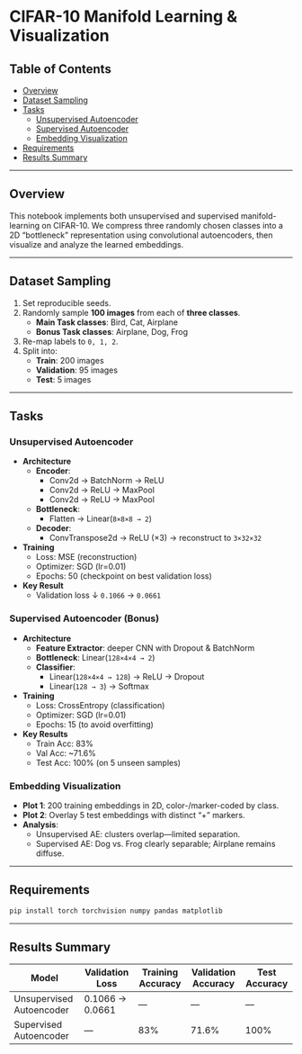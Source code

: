 # CIFAR-10 Manifold Learning & Visualization

## Table of Contents
- [Overview](#overview)
- [Dataset Sampling](#dataset-sampling)
- [Tasks](#tasks)
  - [Unsupervised Autoencoder](#unsupervised-autoencoder)
  - [Supervised Autoencoder](#supervised-autoencoder)
  - [Embedding Visualization](#embedding-visualization)
- [Requirements](#requirements)
- [Results Summary](#results-summary)

---

## Overview
This notebook implements both unsupervised and supervised manifold-learning on CIFAR-10. We compress three randomly chosen classes into a 2D “bottleneck” representation using convolutional autoencoders, then visualize and analyze the learned embeddings.

---

## Dataset Sampling
1. Set reproducible seeds.  
2. Randomly sample **100 images** from each of **three classes**.  
   - **Main Task classes**: Bird, Cat, Airplane  
   - **Bonus Task classes**: Airplane, Dog, Frog  
3. Re-map labels to `0, 1, 2`.  
4. Split into:  
   - **Train**: 200 images  
   - **Validation**: 95 images  
   - **Test**: 5 images  

---

## Tasks

### Unsupervised Autoencoder
- **Architecture**  
  - **Encoder**:  
    - Conv2d → BatchNorm → ReLU  
    - Conv2d → ReLU → MaxPool  
    - Conv2d → ReLU → MaxPool  
  - **Bottleneck**:  
    - Flatten → Linear(`8×8×8 → 2`)  
  - **Decoder**:  
    - ConvTranspose2d → ReLU (×3) → reconstruct to `3×32×32`  
- **Training**  
  - Loss: MSE (reconstruction)  
  - Optimizer: SGD (lr=0.01)  
  - Epochs: 50 (checkpoint on best validation loss)  
- **Key Result**  
  - Validation loss ↓ `0.1066` → `0.0661`

### Supervised Autoencoder (Bonus)
- **Architecture**  
  - **Feature Extractor**: deeper CNN with Dropout & BatchNorm  
  - **Bottleneck**: Linear(`128×4×4 → 2`)  
  - **Classifier**:  
    - Linear(`128×4×4 → 128`) → ReLU → Dropout  
    - Linear(`128 → 3`) → Softmax  
- **Training**  
  - Loss: CrossEntropy (classification)  
  - Optimizer: SGD (lr=0.01)  
  - Epochs: 15 (to avoid overfitting)  
- **Key Results**  
  - Train Acc: 83%  
  - Val Acc: ~71.6%  
  - Test  Acc: 100% (on 5 unseen samples)

### Embedding Visualization
- **Plot 1**: 200 training embeddings in 2D, color-/marker-coded by class.  
- **Plot 2**: Overlay 5 test embeddings with distinct “+” markers.  
- **Analysis**:  
  - Unsupervised AE: clusters overlap—limited separation.  
  - Supervised AE: Dog vs. Frog clearly separable; Airplane remains diffuse.

---

## Requirements
```bash
pip install torch torchvision numpy pandas matplotlib
```
---

## Results Summary

| Model                   | Validation Loss         | Training Accuracy | Validation Accuracy | Test Accuracy |
|-------------------------|--------------------------|-------------------|---------------------|---------------|
| Unsupervised Autoencoder | 0.1066 → 0.0661         | —                 | —                   | —             |
| Supervised Autoencoder   | —                       | 83%               | 71.6%               | 100%          |

